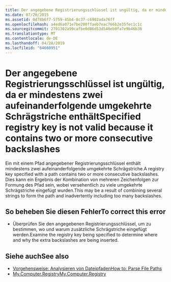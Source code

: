 ```yaml
---
title: Der angegebene Registrierungsschlüssel ist ungültig, da er mindestens zwei aufeinanderfolgende umgekehrte Schrägstriche enthält
ms.date: 07/20/2015
ms.assetid: 0d78b6f7-5759-45b4-8c37-c6902ada76ff
ms.openlocfilehash: a4ed6a071e7be200ffaeb7eac766b2e35fec1c1c
ms.sourcegitcommit: 2701302a99cafbe0d86d53d540eb0fa7e9b46b36
ms.translationtype: MT
ms.contentlocale: de-DE
ms.lasthandoff: 04/28/2019
ms.locfileid: "64660951"
---
```

# <a name="specified-registry-key-is-not-valid-because-it-contains-two-or-more-consecutive-backslashes"></a><span data-ttu-id="d8360-102">Der angegebene Registrierungsschlüssel ist ungültig, da er mindestens zwei aufeinanderfolgende umgekehrte Schrägstriche enthält</span><span class="sxs-lookup"><span data-stu-id="d8360-102">Specified registry key is not valid because it contains two or more consecutive backslashes</span></span>
<span data-ttu-id="d8360-103">Ein mit einem Pfad angegebener Registrierungsschlüssel enthält mindestens zwei aufeinanderfolgende umgekehrte Schrägstriche.</span><span class="sxs-lookup"><span data-stu-id="d8360-103">A registry key specified with a path contains two or more consecutive backslashes.</span></span> <span data-ttu-id="d8360-104">Dies kann ein Ergebnis der Kombination von mehreren Zeichenfolgen zur Formung des Pfad sein, wobei versehentlich zu viele umgekehrte Schrägstriche eingefügt wurden.</span><span class="sxs-lookup"><span data-stu-id="d8360-104">This may be a result of combining several strings to form the path and inadvertently including too many backslashes.</span></span>  
  
## <a name="to-correct-this-error"></a><span data-ttu-id="d8360-105">So beheben Sie diesen Fehler</span><span class="sxs-lookup"><span data-stu-id="d8360-105">To correct this error</span></span>  
  
- <span data-ttu-id="d8360-106">Überprüfen Sie den angegebenen Registrierungsschlüssel, um zu bestimmen, wo und warum zusätzliche Schrägstriche eingefügt werden.</span><span class="sxs-lookup"><span data-stu-id="d8360-106">Examine the registry key being specified to determine where and why the extra backslashes are being inserted.</span></span>  
  
## <a name="see-also"></a><span data-ttu-id="d8360-107">Siehe auch</span><span class="sxs-lookup"><span data-stu-id="d8360-107">See also</span></span>

- [<span data-ttu-id="d8360-108">Vorgehensweise: Analysieren von Dateipfaden</span><span class="sxs-lookup"><span data-stu-id="d8360-108">How to: Parse File Paths</span></span>](../../visual-basic/developing-apps/programming/drives-directories-files/how-to-parse-file-paths.md)
- [<span data-ttu-id="d8360-109">My.Computer.Registry</span><span class="sxs-lookup"><span data-stu-id="d8360-109">My.Computer.Registry</span></span>](xref:Microsoft.VisualBasic.MyServices.RegistryProxy)
